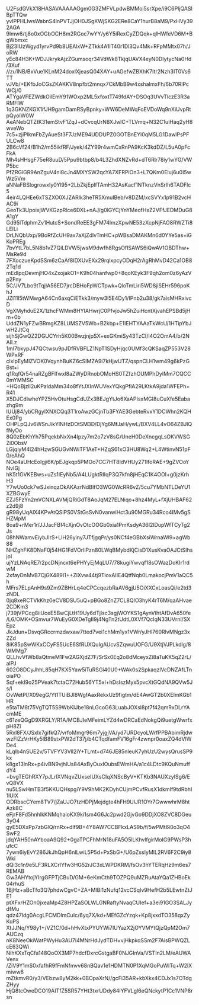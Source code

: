 U2FsdGVkX18HASAVAAAAAOgm0G3ZMFVLpdwBMMoi5srXpe/i9C6PljQASlBpTTQw
yvlPPHLIwsWabnS4lnPVTJjOH0JSgKWjSKG2ERe8CaY1hurB8aM9/PxHVy392AGA
9lmw6/tj8o0xOGbOCH8m2RGoc7wYY/y6Y5iRexCyZDQqk+qlHWfeVD6M+BgWbmxc
Bj23IUzWgyd1yrvPd9b8UEAlxW+ZTkk4A1IT40r1Dl3Qv4Mk+RFpMMtx07h/JoRW
yEc84H3K+WDJJkrykAjzZGumsoqr34VdWk8TkjqUAVX4eyN0DIytycNa0Hd/3Xuf
//zu1NB/BxVue1KLnM24doxlXjeasQ04XAY+uAGefwZBXhK7Itr2Nzh3IT0Vs6TT
vJVb/+EKfbJoCGsZKAKKV8npfbt2mnqx7CkMbB9w4xshalmxFh/6b70RlPcWCj/0
ATYgaVFEZWdkOilEmY91WOxp2ML5xfoxtT749fdAY+DSOq3UVvTlczE3R3aRMFlW
1q3GKNZKGX1ifJH9gamDamRSyBpnky+WW6DeMWqFoEVDoWq9nXiUvpRtpQyolW0W
AeANebQTZtK31emStvF1ZqJ+dCvcqUrN8XJwlC+TLVmq+N32C1uiHaq2yH8wveWo
7c5+zjiPlkmFbZyAueSt3F7JzME94UDDUPZ0GOTBnEYl0qM5LG1DawlPsPFULCw8
2B6cVf24/B1h2/m55ikfRF/Jyek/4ZY99r4wmCxRnPA9KcK3kdDZ/L5uA0pFcFkA
Mh4sHHsgF75eR8uuD/5Ppu9btbp8/b4L3ZhdXNZvRd+dT6Rlr78iy1wYG/VWP5bc
PfZRGlGR9AnZguV4ni8cJn4MXYSW2qcYA7XFRPiOn3+L7QKm0Eluj6u0I5wWz5Vm
aNNaFBSlogrowxIy0Yl95+2LbZkjEplfTAmH32AsKacf1NTknzVnSrlh6TADFlc5
4eir4LQHEe6xTSZXO0XJZARIk3heTR5XmuIBeb/v8DZM/xcSVYx1p91B2vcHAC9i
GeoTk3UpoixjWVKGzpRlce6DXL+nAJ/g0lGYCjYnYMeofHxZ2VFfJEDMDuG8A1gY
Gd95lTdphmZv1HutcS+SondReEE3gFM74lmzXpwNE53zXcpNjFAO8RWZTi8LElLi
DrLNQbUxp/9BoRfZcUH9ax7aXjZdlvTmHC+pWBsaDMAKMn6d0YYe5as+iGKoPREg
7bvYtL7bL5N8b1vZ7QiLDVW5jwsM9dwfh8RgsOfISAWS6iQwAV1OBDThw+MsRe9d
7FXoczueKpdSSm6zCaAf8IDXUvEXx29rqlxpcyODqH2rAgRhMvD42Ca1OB82Tq1d
mEdIpqDevmjHO4xZxojakO1+K9h04hanfwp0+8qoKEyk3F9qh2om0z6yAzVp2Fny
5C/JV7Lbo9tTqjIA56ED7jrcDBHoFpWCTpwk+QloTmLiri5WD8jiSEHr596poKhJ
JZl11I5tWMwgA64Cn6axqCiETkk3/myw3I5E4Dy1/IPnb2u38/gk7aisMHRxivcD
VgXMyhduE2X/1zhcFWMm8HYIAHwrjC0PfvjoJw5hZuiHcntXjvahEPSBd5jHm+0b
UddZN1yFZwBRmgKZ8LUMSZV5Wb+B2kbp+E1IEHTYAAaTkWcU/1HTipYbJwH2JtCq
sijhSjGwQZ2DGUCYrh5K00BwzjnjpSX+exGKmiSy43TzCI/i4O2OmA4/b/2NAILz
1mI7bkypJ47QCtwsu9pJDfRVBFLZ1NpT1SDyHjqc0UMf3cQKSaqZP553V28WPxRF
clxlpEyMIZVOK0VqynhBuKZ6cSIMZA9i7kHjwUTZ/qspnCLH1wm49g6kPzGBst+i
q1RqfQr54naRZgBFIfwxl8aZWyDRnobOMoHS0TZfzhOUMPhDyIMm7CQCC0mYMMSC
+HQoBjzIl2uKPaldaMm34o8fYtJXInWUVexYQkgPflA29LKtkA9jda1WFEPh+R41
X5DJCdIwheYPZ5HvOtuHsgCdUZx3BEJgYtJo6XaAPIsxMGI8uCuXfe5Eabazhg9m
IUUj84/ybCRgyIXNXCQq3T1roAwzGCjnTb3FYAE3GebteRvxY1DCWhn2KQHEx0Pg
OHPLpQJv6WSnJikYlNHzDOtSM3D/DjYg6MfJaH/ywL/BXV4LL4vO64ZBJlQfNyOo
8Q0zEbKhYh75PqekbNxXn4Ipzy7m2o7zV8sG/UneH0DeXncgqLsOKVWSGZi0ObsV
LGjqiyM4I24hHzwSGUGvNWiTF1AeT+HZqS61xO3HU8Wq2+L4WtinvN51pF0/eAhQ
NOe4aUHcEoIgji6K/pEJgkqp5PMOo7CC7HT8IdVHUy271lfoRAE+9gZVOoYNvIGj
hK5t1GVKEBws+uZs1IEyNb5/A4LUgktRIIqP3Q7kfn8jHEqC1K4OOI+g0jzKrhH3
Y7wUo0ck7wSJxinqzOkAKAzrNdBIfO3WG0WcRR6vZ/5cu7YMbNTLDeYU1XZBGwyE
EZJ5FzYn2mVCNXLAVMjQRiGdT8AoJqM27ELNiqo+8hz4MyL+fXjUHBAF62z2d9j8
gR98yUqAlX4KPvAtQSlPS0VStGsSvN0vanwiHct3u90MGRu34Rco4IMv5gSHZMpM
8oa9+rMer1r/JJJacFBf4cXjnOvOtcOOGb0xia1PmKsdyA36I2lDupWfTCyTg2Js
08hNWamvEiybJlrS+LlH26yiny7JTfjgqPr/ys0NCf4eGBbXsiWrnaWl9+agWb88
NHZghFK8DNaF0j54HG1FdVOrliPzn80LWqBMybdKjCisD1XusKvaOAJCtSIhsjoI
ujYzLNAqRE7r2pcDNjncxt6ePHYyEjMqLU7/78kugiYwvqf18sOWazDoKIr1rdwM
2xfayDnMvB7CjGX489I1++ZlXvw44tj9TioxAIIE4QtfNqb0LmakocjPmV1aQC5h
MFrs7ELpAnH9s9Zm9ZBHrLq4eCPCcqezbRaAV6gjU5OiXXCxLoasQi/e2td3zNDL
0jq8xeRCTVkKhz0eCV8DSU5uQ+pBGo8ZnZ7CL8QIO3hyK4rT6M/qaAHvae2CDKm3
j739jVPCcg8iiUceE5BwCjLtH19Uy6dTjlsc3sgjWOYKS1gAynVIhtAfDvA650fe
/L6/OMK+OSmvur7WuEyG0XDeTgII9j4NgTn2tUdtL0XVf7QcIqN33UVrnl/SXEpz
JkJdun+DsvqGRccrmzdwxaw7tted7vei1chMm1yx1VWr/yJHl760RlvMNgz3xZZd
8iK85pSwWKxCCyFS5UcE6SfRUXQuIgAUcvSZqwuUOFG/U9XtjVJPLkdlg/8WMMg7
QLLhvVfWb8aQtmeM1Fw2AGXjdZ7F/SrSx0Eq2o8dMceyxZi8aTuKK5qZ2rL/aIPJ
602O8DCyJhhL85qH7KX5Yaw5iTuRSGi40U0+WAk0s2SpkaqzlVcDNZAfLTnoiaPO
Sqf+ekI9o25PVeak7tctaC72Hub56YT5xI+hDsIszMyx5pvcXtGQdNA9QVw5Js/l
OvWetPI/X09egG/Yt1TUiBJI8WgfAaxRekxUz9figtm/dE4AwGT2b0XEImKGb1HR
e5taTM8t75VgTQT5S9WbKIJbe18nLGcoG63LuabJOXsl8pt7f42qmRxDLrYAcmME
c61zeQGgD9XRGLY/R1A/MCBJIeMFeimLYZd4wDRCaEdNokgQi9uetgWwrfxpH8Zi
5Rxl8FX/JSxIx7gifkQ7/vrfoMmgr96m7yjgjVA/yd7URDcyoLWrfPPBAoimRjdw
wzFIZzVrHKy5lB89stxPW2dT37j/b4CTqdfamFV16gFr4zwnpr0oaxZQ4dVlWDe4
kLqlb4nSUE2v/5TVFYV3Vll2iY+TLmt+d746JE85nleuK7yhUzU2wysQrusSP9kx
k8gx13lnRx+p4ivBN9vjhlUs84AxByOuxlOubsEWmHA/a1c4LDtc9KQuNmuffdY4
+bvgTEGhRXY7pJLrlXVNqvZUxseIUXsCIqXNScByV+KTKb3NAUXzyISg6/EvQ8VX
nu5LSwHmTB3f5KKUQHspgiY9V9hMK2KDyhCUjmPCvfRusX1dkmIf9tdRbhl1lUlX
ODRbscCYem8TV7/jZaUJO7tzHDPjMejdgte4hFH9UlJR1OYr7GwwwhrM8htAzk8C
eFjrF8Fd5hnhlkKNMqhaioKX9ki1sm4G6Jc2pwd2GjvGo9DDjXO8ZVC8DGeu3yO4
gyE5DXxPp7zbGlQ/rnRx+dIf9B+4Y8AW7CCBFkxLAS9b/f/5wPMt6i0o3qO4SwF2
jdqYAH50nAYboaA9Q92+0gaTPCFhMrN18uFA5O5lLKhvlfgirMoIG9PWsP3hufcC
7ywn6iyEvY286JkJhQpH6nlLwiL5P5d+PxSbG+/U6pZssIyMlL2RV6F2C9iy8Wki
dQi3c1n9e5LF3RLXCrlYfw3HG52rJC3xLWPDKRM/fsOv3hYTERqHz9m6es7REMAB
Gw3AHYtojYIrgGFPTjCBuD/GM+6eKmCth9TOZPQ9uMZRuAtaYQa1ZHBoEk04rhuS
1BjHz+aBcTfo3Q7phdwCgvC+ZA+MIBi1zNufq12vcCSqIv9HefH2b5LEwtnZtJE1
ptXFxrHZOn0jxeaMp4Z8HPZaSOLWLGNRaftyNvaqCUIef+a3ei91GO3SALJydfMu
qdz47Idg0AcgLFCMDlmCuIc/6yq7X/kd+MEfGZcYzqk+Kp8jxxdTO358qxZyKuPS
XtJJNq/Y98y1+/VZ1C/0d+hHvXtxPYUYWi7IUYazX2jOYVMYtQjzQpM2Om7AUCzq
nK8NeeOkiWatPWyHu3AU7i4MNrHdJydTDH+vjHkpkoSSm2F7AisBPWQZLcE63QWi
NihKXxTqCfa148QoOX3MP7hdcfDxrcGstgaBF0NJGInVa/VSTIn2LM/eAUWAVenx
/ZiV9Y1mS0xfafhR9fFmNfmvv68nBQav1e1HDMTN0P1XqMGoPuWITq+W2lXmiww6
mZtkmvR0/y3/VEbzw8yM2kk+0BOpaXrN//gcFi35AR+kbXkx4CDJx1s7OTdgZHyy
HjQ8tcOweDCO19AITfZ5SR57YHt3txrUDdy84lYFVLgl6eQNckytP1Cc1VNP8rsn
